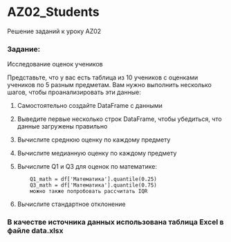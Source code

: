 # AZ02_Students
 Решение заданий к уроку AZ02

### Задание: 
Исследование оценок учеников

Представьте, что у вас есть таблица из 10 учеников с оценками учеников по 5 разным предметам. Вам нужно выполнить несколько шагов, чтобы проанализировать эти данные:

1. Самостоятельно создайте DataFrame с данными

2. Выведите первые несколько строк DataFrame, чтобы убедиться, что данные загружены правильно

3. Вычислите среднюю оценку по каждому предмету

4. Вычислите медианную оценку по каждому предмету

5. Вычислите Q1 и Q3 для оценок по математике:

           Q1_math = df['Математика'].quantile(0.25)
           Q3_math = df['Математика'].quantile(0.75)
           можно также попробовать рассчитать IQR
6. Вычислите стандартное отклонение

### В качестве источника данных использована таблица Excel в файле data.xlsx